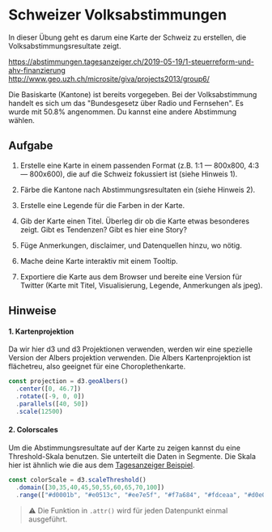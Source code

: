 
# Schweizer Volksabstimmungen

In dieser Übung geht es darum eine Karte der Schweiz zu erstellen, die Volksabstimmungsresultate zeigt.

https://abstimmungen.tagesanzeiger.ch/2019-05-19/1-steuerreform-und-ahv-finanzierung
http://www.geo.uzh.ch/microsite/giva/projects2013/group6/

Die Basiskarte (Kantone) ist bereits vorgegeben. Bei der Volksabstimmung handelt es sich um das "Bundesgesetz über Radio und Fernsehen". Es wurde mit 50.8% angenommen. Du kannst eine andere Abstimmung wählen.

## Aufgabe

1. Erstelle eine Karte in einem passenden Format (z.B. 1:1 — 800x800, 4:3 — 800x600), die auf die Schweiz fokussiert ist (siehe Hinweis 1).

2. Färbe die Kantone nach Abstimmungsresultaten ein (siehe Hinweis 2).

3. Erstelle eine Legende für die Farben in der Karte.

4. Gib der Karte einen Titel. Überleg dir ob die Karte etwas besonderes zeigt. Gibt es Tendenzen? Gibt es hier eine Story?

5. Füge Anmerkungen, disclaimer, und Datenquellen hinzu, wo nötig.

6. Mache deine Karte interaktiv mit einem Tooltip.

7. Exportiere die Karte aus dem Browser und bereite eine Version für Twitter (Karte mit Titel, Visualisierung, Legende, Anmerkungen als jpeg).

## Hinweise

#### 1. Kartenprojektion

Da wir hier d3 und d3 Projektionen verwenden, werden wir eine spezielle Version der Albers projektion verwenden. Die Albers Kartenprojektion ist flächetreu, also geeignet für eine Choroplethenkarte.

```js
const projection = d3.geoAlbers()
  .center([0, 46.7])
  .rotate([-9, 0, 0])
  .parallels([40, 50])
  .scale(12500)
```

#### 2. Colorscales

Um die Abstimmungsresultate auf der Karte zu zeigen kannst du eine Threshold-Skala benutzen. Sie unterteilt die Daten in Segmente. Die Skala hier ist ähnlich wie die aus dem [Tagesanzeiger Beispiel](https://abstimmungen.tagesanzeiger.ch/2019-05-19/1-steuerreform-und-ahv-finanzierung).

```js
const colorScale = d3.scaleThreshold()
  .domain([30,35,40,45,50,55,60,65,70,100])
  .range(["#d0001b", "#e0513c", "#ee7e5f", "#f7a684", "#fdceaa", "#d0e0af", "#a6c185", "#7da35b", "#538633", "#256900"])

```

> ⚠️ Die Funktion in `.attr()` wird für jeden Datenpunkt einmal ausgeführt.

